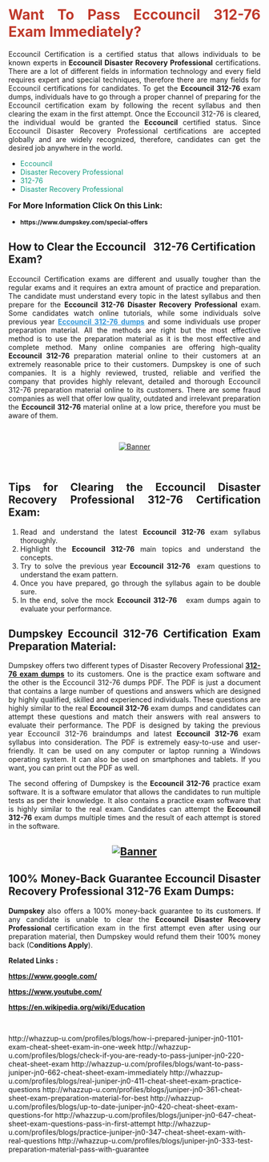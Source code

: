 <h1 style="text-align: justify;"><span style="color:#c0392b;"><strong>Want To Pass Eccouncil 312-76 Exam Immediately?</strong></span></h1>

<p style="text-align: justify;">Eccouncil Certification is a certified status that allows individuals to be known experts in<strong> Eccouncil Disaster Recovery Professional</strong> certifications. There are a lot of different fields in information technology and every field requires expert and special techniques, therefore there are many fields for Eccouncil certifications for candidates. To get the <strong>Eccouncil 312-76 </strong>exam dumps, individuals have to go through a proper channel of preparing for the Eccouncil certification exam by following the recent syllabus and then clearing the exam in the first attempt. Once the Eccouncil 312-76 is cleared, the individual would be granted the <strong>Eccouncil</strong> certified status. Since Eccouncil Disaster Recovery Professional certifications are accepted globally and are widely recognized, therefore, candidates can get the desired job anywhere in the world.</p>

<ul>
	<li style="text-align: justify;"><span style="color:#16a085;">Eccouncil</span></li>
	<li style="text-align: justify;"><span style="color:#16a085;">Disaster Recovery Professional  </span></li>
	<li style="text-align: justify;"><span style="color:#16a085;">312-76</span></li>
	<li style="text-align: justify;"><span style="color:#16a085;">Disaster Recovery Professional</span></li>
</ul>

<p style="text-align: justify;"><span style="font-size:16px;"><strong>For More Information Click On this Link:</strong></span></p>

<ul>
	<li style="text-align: justify;"><span style="font-size:12px;"><strong>https://www.dumpskey.com/special-offers</strong></span></li>
</ul>

<h2><strong>How to Clear the Eccouncil   312-76 Certification Exam?</strong></h2>

<p style="text-align: justify;">Eccouncil Certification exams are different and usually tougher than the regular exams and it requires an extra amount of practice and preparation. The candidate must understand every topic in the latest syllabus and then prepare for the <strong>Eccouncil 312-76 Disaster Recovery Professional</strong> exam. Some candidates watch online tutorials, while some individuals solve previous year <a href="https://www.dumpskey.com/eccouncil/312-76-ceaedrp-braindumps"><span style="color:#3498db;"><u><strong>Eccouncil 312-76 dumps</strong></u></span></a> and some individuals use proper preparation material. All the methods are right but the most effective method is to use the preparation material as it is the most effective and complete method. Many online companies are offering high-quality <strong>Eccouncil 312-76 </strong>preparation material online to their customers at an extremely reasonable price to their customers. Dumpskey is one of such companies. It is a highly reviewed, trusted, reliable and verified the company that provides highly relevant, detailed and thorough Eccouncil 312-76 preparation material online to its customers. There are some fraud companies as well that offer low quality, outdated and irrelevant preparation the <strong>Eccouncil 312-76 </strong>material online at a low price, therefore you must be aware of them.</p>

<p style="text-align: justify;"> </p>

<p style="text-align: center;"><a href="https://www.dumpskey.com/eccouncil/312-76-ceaedrp-braindumps"><img src="http://soperdoper.com/search_portal/uploads/general_banners/1562740316_Untitled_Linked_Comp_01.gif" alt="Banner"/></a></p>

<p style="text-align: center;"> </p>

<h2 style="text-align: justify;"><strong>Tips for Clearing the Eccouncil Disaster Recovery Professional 312-76 Certification Exam:</strong></h2>

<ol>
	<li style="text-align: justify;">Read and understand the latest <strong>Eccouncil 312-76 </strong>exam syllabus thoroughly.</li>
	<li style="text-align: justify;">Highlight the<strong> Eccouncil 312-76 </strong>main topics and understand the concepts.</li>
	<li style="text-align: justify;">Try to solve the previous year <strong>Eccouncil 312-76 </strong> exam questions to understand the exam pattern.</li>
	<li style="text-align: justify;">Once you have prepared, go through the syllabus again to be double sure.</li>
	<li style="text-align: justify;">In the end, solve the mock <strong>Eccouncil 312-76  </strong> exam dumps again to evaluate your performance.</li>
</ol>

<h2 style="text-align: justify;"><strong>Dumpskey Eccouncil 312-76 Certification Exam Preparation Material:</strong></h2>

<p style="text-align: justify;">Dumpskey offers two different types of Disaster Recovery Professional <strong><a href="https://www.dumpskey.com/eccouncil/312-76-ceaedrp-braindumps">312-76 exam dumps</a></strong> to its customers. One is the practice exam software and the other is the Eccouncil 312-76 dumps PDF. The PDF is just a document that contains a large number of questions and answers which are designed by highly qualified, skilled and experienced individuals. These questions are highly similar to the real <strong>Eccouncil 312-76</strong> exam dumps and candidates can attempt these questions and match their answers with real answers to evaluate their performance. The PDF is designed by taking the previous year Eccouncil 312-76 braindumps and latest <strong>Eccouncil 312-76 </strong>exam syllabus into consideration. The PDF is extremely easy-to-use and user-friendly. It can be used on any computer or laptop running a Windows operating system. It can also be used on smartphones and tablets. If you want, you can print out the PDF as well.</p>

<p style="text-align: justify;">The second offering of Dumpskey is the<strong> Eccouncil 312-76</strong> practice exam software. It is a software emulator that allows the candidates to run multiple tests as per their knowledge. It also contains a practice exam software that is highly similar to the real exam. Candidates can attempt the<strong> Eccouncil 312-76</strong> exam dumps multiple times and the result of each attempt is stored in the software.</p>

<h2 style="text-align: center;"><a href="https://www.dumpskey.com/eccouncil/312-76-ceaedrp-braindumps"><img src="http://soperdoper.com/search_portal/uploads/general_banners/1562743625_8ppZk49y_HM0oke96j0cic4OdOo.jpg" alt="Banner"/></a></h2>

<h2 style="text-align: justify;"><strong>100% Money-Back Guarantee Eccouncil Disaster Recovery Professional 312-76 Exam Dumps:</strong></h2>

<p style="text-align: justify;"><strong>Dumpskey </strong>also offers a 100% money-back guarantee to its customers. If any candidate is unable to clear the <strong>Eccouncil Disaster Recovery Professional </strong>certification exam in the first attempt even after using our preparation material, then Dumpskey would refund them their 100% money back (C<strong>onditions Apply</strong>).</p>

<p style="text-align: justify;"><strong>Related Links :</strong></p>

<p><a href="https://www.google.com/" rel="noopener noreferrer" target="_blank"><strong>https://www.google.com/</strong></a></p>

<p><a href="https://www.youtube.com/" rel="noopener noreferrer" target="_blank"><strong>https://www.youtube.com/</strong></a></p>

<p><a href="https://en.wikipedia.org/wiki/Education" rel="noopener noreferrer" target="_blank"><strong>https://en.wikipedia.org/wiki/Education</strong></a></p>

<p> </p>
http://whazzup-u.com/profiles/blogs/how-i-prepared-juniper-jn0-1101-exam-cheat-sheet-exam-in-one-week
http://whazzup-u.com/profiles/blogs/check-if-you-are-ready-to-pass-juniper-jn0-220-cheat-sheet-exam
http://whazzup-u.com/profiles/blogs/want-to-pass-juniper-jn0-662-cheat-sheet-exam-immediately
http://whazzup-u.com/profiles/blogs/real-juniper-jn0-411-cheat-sheet-exam-practice-questions
http://whazzup-u.com/profiles/blogs/juniper-jn0-361-cheat-sheet-exam-preparation-material-for-best
http://whazzup-u.com/profiles/blogs/up-to-date-juniper-jn0-420-cheat-sheet-exam-questions-for
http://whazzup-u.com/profiles/blogs/juniper-jn0-647-cheat-sheet-exam-questions-pass-in-first-attempt
http://whazzup-u.com/profiles/blogs/practice-juniper-jn0-347-cheat-sheet-exam-with-real-questions
http://whazzup-u.com/profiles/blogs/juniper-jn0-333-test-preparation-material-pass-with-guarantee
